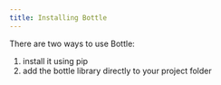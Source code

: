 ```yaml
---
title: Installing Bottle
---
```


There are two ways to use Bottle:
1. install it using pip
2. add the bottle library directly to your project folder

